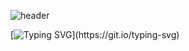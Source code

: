 ![header](https://capsule-render.vercel.app/api?type=waving&color=0:5f2c82,100:49a09d&height=100&animation=twinkling&section=header)

[![Typing SVG](https://readme-typing-svg.demolab.com?font=Alkatra&weight=500&size=45&duration=4000&pause=3&color=89CFF0&center=true&vCenter=true&multiline=true&repeat=true&width=1000&height=100&lines=CBKorea's+GitHub!)](https://git.io/typing-svg)

